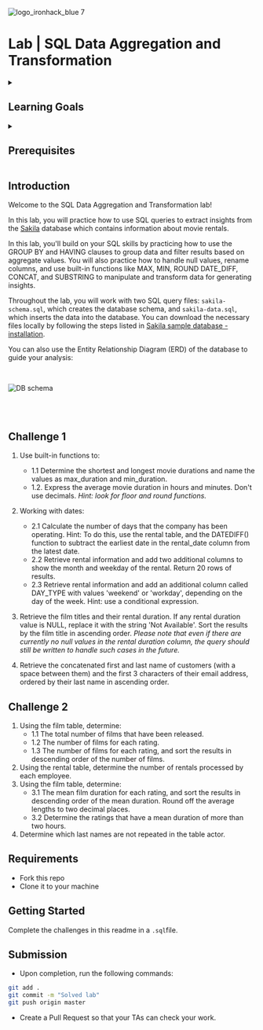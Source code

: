 ![logo_ironhack_blue 7](https://user-images.githubusercontent.com/23629340/40541063-a07a0a8a-601a-11e8-91b5-2f13e4e6b441.png)

# Lab | SQL Data Aggregation and Transformation

<details>
  <summary>
   <h2>Learning Goals</h2>
  </summary>

  This lab allows you to practice and apply the concepts and techniques taught in class. 

  Upon completion of this lab, you will be able to:
  
- Use SQL built-in functions such as COUNT, MAX, MIN, AVG to aggregate and summarize data, and use GROUP BY to group data by specific columns. Use the HAVING clause to filter data based on aggregate functions. 
- Use SQL to clean, transform, and prepare data for analysis by handling duplicates, null values, renaming columns, and converting data types. Use functions like ROUND, DATE_DIFF, CONCAT, and SUBSTRING to manipulate data and generate insights.
- Use conditional expressions for creating new columns. 


  <br>
  <hr> 

</details>

<details>
  <summary>
   <h2>Prerequisites</h2>
  </summary>

Before this starting this lab, you should have learnt about:

- SELECT, FROM, ORDER BY, LIMIT, WHERE, GROUP BY, and HAVING clauses.
- DISTINCT keyword to return only unique values, AS keyword for using aliases.
- Built-in SQL functions such as COUNT, MAX, MIN, AVG, ROUND, DATEDIFF, or DATE_FORMAT.
- CASE statement for conditional logic.
  <br>
  <hr> 

</details>


## Introduction

Welcome to the SQL Data Aggregation and Transformation lab!

In this lab, you will practice how to use SQL queries to extract insights from the  [Sakila](https://dev.mysql.com/doc/sakila/en/) database which contains information about movie rentals. 

In this lab, you'll build on your SQL skills by practicing how to use the GROUP BY and HAVING clauses to group data and filter results based on aggregate values. You will also practice how to handle null values, rename columns, and use built-in functions like MAX, MIN, ROUND DATE_DIFF, CONCAT, and SUBSTRING to manipulate and transform data for generating insights.

Throughout the lab, you will work with two SQL query files: `sakila-schema.sql`, which creates the database schema, and `sakila-data.sql`, which inserts the data into the database. You can download the necessary files locally by following the steps listed in [Sakila sample database - installation](https://dev.mysql.com/doc/sakila/en/sakila-installation.html). 

You can also use the Entity Relationship Diagram (ERD) of the database to guide your analysis:

<br>

![DB schema](https://education-team-2020.s3-eu-west-1.amazonaws.com/data-analytics/database-sakila-schema.png)

<br><br>


## Challenge 1


1. Use built-in functions to:
	- 1.1 Determine the shortest and longest movie durations and name the values as max_duration and min_duration.
	- 1.2. Express the average movie duration in hours and minutes. Don't use decimals. *Hint: look for floor and round functions.*
2. Working with dates:
	- 2.1 Calculate the number of days that the company has been operating. Hint: To do this, use the rental table, and the DATEDIFF() function to subtract the earliest date in the rental_date column from the latest date.
	- 2.2 Retrieve rental information and add two additional columns to show the month and weekday of the rental. Return 20 rows of results.
	- 2.3 Retrieve rental information and add an additional column called DAY_TYPE with values 'weekend' or 'workday', depending on the day of the week. Hint: use a conditional expression.
3. Retrieve the film titles and their rental duration. If any rental duration value is NULL, replace it with the string 'Not Available'. Sort the results by the film title in ascending order. *Please note that even if there are currently no null values in the rental duration column, the query should still be written to handle such cases in the future.*

4. Retrieve the concatenated first and last name of customers (with a space between them) and the first 3 characters of their email address, ordered by their last name in ascending order.

## Challenge 2

1. Using the film table, determine:
	- 1.1 The total number of films that have been released.
	- 1.2 The number of films for each rating.
	- 1.3 The number of films for each rating, and sort the results in descending order of the number of films.
2. Using the rental table, determine the number of rentals processed by each employee.
3. Using the film table, determine:
   - 3.1 The mean film duration for each rating, and sort the results in descending order of the mean duration. Round off the average lengths to two decimal places.
	- 3.2 Determine the ratings that have a mean duration of more than two hours.
4. Determine which last names are not repeated in the table actor.

## Requirements

- Fork this repo
- Clone it to your machine


## Getting Started

Complete the challenges in this readme in a `.sql`file.

## Submission

- Upon completion, run the following commands:

```bash
git add .
git commit -m "Solved lab"
git push origin master
```

- Create a Pull Request so that your TAs can check your work.